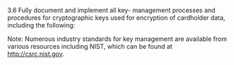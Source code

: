 3.6 Fully document and implement all key-
management processes and procedures for 
cryptographic keys used for encryption of 
cardholder data, including the following: 

Note: Numerous industry standards for key 
management are available from various 
resources including NIST, which can be 
found at http://csrc.nist.gov. 



